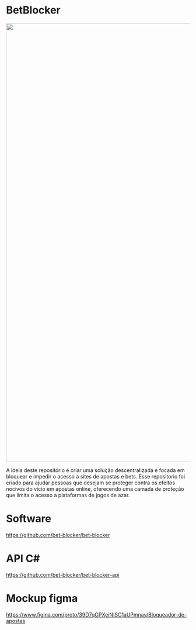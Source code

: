 # BetBlocker

<p align="center">
  <img src="https://github.com/user-attachments/assets/7efbc8f9-8fe4-429e-8bae-1c6efa3a4453" alt="screen-home" width="1200">
</p>

A ideia deste repositório é criar uma solução descentralizada e focada em bloquear e impedir o acesso a sites de apostas e bets. Esse repositorio foi criado para ajudar pessoas que desejam se proteger contra os efeitos nocivos do vício em apostas online, oferecendo uma camada de proteção que limita o acesso a plataformas de jogos de azar.

# Software
https://github.com/bet-blocker/bet-blocker

# API C#
https://github.com/bet-blocker/bet-blocker-api

# Mockup figma
https://www.figma.com/proto/39D7qGPXeiNISC1aUPmnay/Bloqueador-de-apostas
